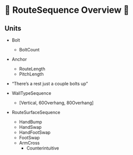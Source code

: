 # 🔺<route> RouteSequence Overview</route> 🔺

## Units
- Bolt
    - BoltCount
- Anchor
    - RouteLength
    - PitchLength
- “There’s a rest just a couple bolts up”
- WallTypeSequence
    - [Vertical, 60Overhang, 80Overhang]

- RouteSurfaceSequence
    - HandBump
    - HandSwap
    - HandFootSwap
    - FootSwap
    - ArmCross
        - Counterintuitive
